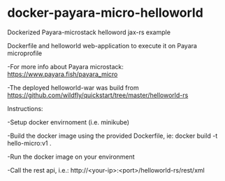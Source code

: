 # docker-payara-micro-helloworld
Dockerized Payara-microstack helloword jax-rs example

Dockerfile and helloworld web-application to execute it on Payara microprofile

-For more info about Payara microstack: https://www.payara.fish/payara_micro

-The deployed helloworld-war was build from https://github.com/wildfly/quickstart/tree/master/helloworld-rs

Instructions:

-Setup docker envirnoment (i.e. minikube)

-Build the docker image using the provided Dockerfile, ie: docker build -t hello-micro:v1 .

-Run the docker image on your environment

-Call the rest api, i.e.: http://\<your-ip\>:\<port\>/helloworld-rs/rest/xml

